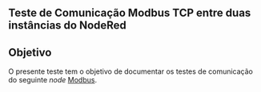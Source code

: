 ## Teste de Comunicação Modbus TCP entre duas instâncias do NodeRed


## Objetivo

O presente teste tem o objetivo de documentar os testes de comunicação do seguinte *node* [Modbus](https://flows.nodered.org/node/node-red-contrib-modbus).
